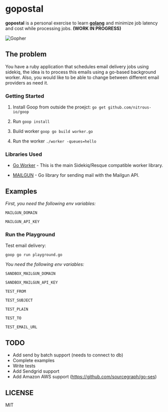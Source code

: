 # gopostal
**gopostal** is a personal exercise to learn **[golang](https://golang.org/)** and minimize job latency and cost while processing jobs. **(WORK IN PROGRESS)**

![Gopher](https://golang.org/doc/gopher/frontpage.png)


## The problem

You have a ruby application that schedules email delivery jobs using sidekiq, the idea is to process this emails using a go-based background worker. Also, you would like to be able to change between different email providers as need it.

### Getting Started

1. Install Goop from outside the proejct: `go get github.com/nitrous-io/goop`

2. Run `goop install`

3. Build worker `goop go build worker.go`

4. Run the worker `./worker -queues=hello`


### Libraries Used

* [Go Worker](http://github.com/benmanns/goworker) - This is the main Sidekiq/Resque compatible worker library.

* [MAILGUN](https://github.com/mailgun/mailgun-go) - Go library for sending mail with the Mailgun API.


## Examples
*First, you need the following env variables:*

` MAILGUN_DOMAIN `

` MAILGUN_API_KEY `

### Run the Playground
Test email delivery:

`goop go run playground.go`

*You need the following env variables:*

` SANDBOX_MAILGUN_DOMAIN `

` SANDBOX_MAILGUN_API_KEY  `

` TEST_FROM `

` TEST_SUBJECT `

` TEST_PLAIN `

` TEST_TO `

` TEST_EMAIL_URL `

## TODO
* Add send by batch support (needs to connect to db)
* Complete examples
* Write tests
* Add Sendgrid support
* Add Amazon AWS support (https://github.com/sourcegraph/go-ses)


## LICENSE
MIT

